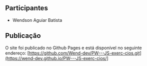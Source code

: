 ## Participantes
- Wendson Aguiar Batista
## Publicação
O site foi publicado no Github Pages e está disponível no seguinte endereço:
[https://github.com/Wend-dev/PW---JS-exerc-cios.git](https://wend-dev.github.io/PW---JS-exerc-cios/]

